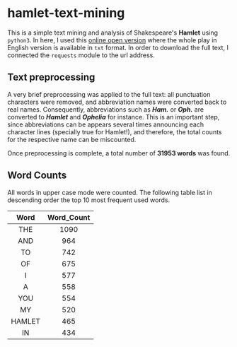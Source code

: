 # hamlet-text-mining

This is a simple text mining and analysis of Shakespeare's **Hamlet** using `python3`. In here, I used this [online open version](http://erdani.com/tdpl/hamlet.txt) where the whole play in English version is available in `txt` format. In order to download the full text, I connected the `requests` module to the url address.




## Text preprocessing

A very brief preprocessing was applied to the full text: all punctuation characters were removed, and abbreviation names were converted back to real names. Consequently, abbreviations such as **_Ham._** or **_Oph._** are converted to **_Hamlet_** and **_Ophelia_** for instance. This is an important step, since abbreviations can be appears several times announcing each character lines (specially true for Hamlet!), and therefore, the total counts for the respective name can be miscounted.

Once preprocessing is complete, a total number of **31953 words** was found.



## Word Counts
All words in upper case mode were counted. The following table list in descending order the top 10 most frequent used words.


Word   | Word_Count
:------: | :---------:
THE        | 1090
AND        |  964
TO         |  742
OF         |  675
I          |  577
A          |  558
YOU        |  554
MY         |  520
HAMLET     |  465
IN         |  434
